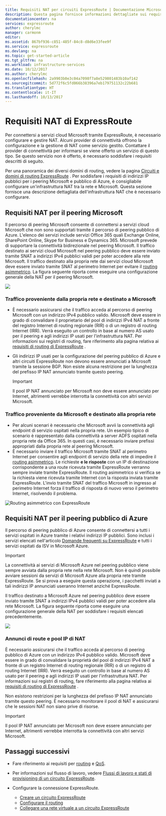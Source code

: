 ```yaml
---
title: Requisiti NAT per circuiti ExpressRoute | Documentazione Microsoft
description: Questa pagina fornisce informazioni dettagliate sui requisiti per la configurazione e la gestione di NAT per circuiti ExpressRoute.
documentationcenter: na
services: expressroute
author: cherylmc
manager: carmonm
editor: 
ms.assetid: 867bf936-c851-485f-84c8-d8d6e33fee9f
ms.service: expressroute
ms.devlang: na
ms.topic: get-started-article
ms.tgt_pltfrm: na
ms.workload: infrastructure-services
ms.date: 10/12/2017
ms.author: cherylmc
ms.openlocfilehash: 2a9903b0e3c04a7098f7a8e529801483b10af142
ms.sourcegitcommit: 5d772f6c5fd066b38396a7eb179751132c22b681
ms.translationtype: HT
ms.contentlocale: it-IT
ms.lasthandoff: 10/13/2017
---
```

# <a name="expressroute-nat-requirements"></a>Requisiti NAT di ExpressRoute
Per connettersi a servizi cloud Microsoft tramite ExpressRoute, è necessario configurare e gestire NAT. Alcuni provider di connettività offrono la configurazione e la gestione di NAT come servizio gestito. Contattare il provider di connettività per informarsi se viene offerto un servizio di questo tipo. Se questo servizio non è offerto, è necessario soddisfare i requisiti descritti di seguito. 

Per una panoramica dei diversi domini di routing, vedere la pagina [Circuiti e domini di routing ExpressRoute](expressroute-circuit-peerings.md) . Per soddisfare i requisiti di indirizzi IP pubblici per i peering Microsoft e pubblico di Azure, è consigliabile configurare un'infrastruttura NAT tra la rete e Microsoft. Questa sezione fornisce una descrizione dettagliata dell'infrastruttura NAT che è necessario configurare.

## <a name="nat-requirements-for-microsoft-peering"></a>Requisiti NAT per il peering Microsoft
Il percorso di peering Microsoft consente di connettersi a servizi cloud Microsoft che non sono supportati tramite il percorso di peering pubblico di Azure. L'elenco dei servizi include servizi Office 365 quali Exchange Online, SharePoint Online, Skype for Business e Dynamics 365. Microsoft prevede di supportare la connettività bidirezionale nel peering Microsoft. Il traffico destinato ai servizi cloud Microsoft nel peering pubblico deve essere inviato tramite SNAT a indirizzi IPv4 pubblici validi per poter accedere alla rete Microsoft. Il traffico destinato alla propria rete dai servizi cloud Microsoft deve essere inviato tramite SNAT al perimetro Internet per evitare il [routing asimmetrico](expressroute-asymmetric-routing.md). La figura seguente riporta come eseguire una configurazione generale della NAT per il peering Microsoft.

![](./media/expressroute-nat/expressroute-nat-microsoft.png) 

### <a name="traffic-originating-from-your-network-destined-to-microsoft"></a>Traffico proveniente dalla propria rete e destinato a Microsoft
* È necessario assicurarsi che il traffico acceda al percorso di peering Microsoft con un indirizzo IPv4 pubblico valido. Microsoft deve essere in grado di convalidare il proprietario del pool di indirizzi IPv4 NAT a fronte del registro Internet di routing regionale (RIR) o di un registro di routing Internet (IRR). Verrà eseguito un controllo in base al numero AS usato per il peering e agli indirizzi IP usati per l'infrastruttura NAT. Per informazioni sui registri di routing, fare riferimento alla pagina relativa ai [requisiti di routing di ExpressRoute](expressroute-routing.md) .
* Gli indirizzi IP usati per la configurazione del peering pubblico di Azure e altri circuiti ExpressRoute non devono essere annunciati a Microsoft tramite la sessione BGP. Non esiste alcuna restrizione per la lunghezza del prefisso IP NAT annunciato tramite questo peering.
  
  > [!IMPORTANT]
  > Il pool IP NAT annunciato per Microsoft non deve essere annunciato per Internet, altrimenti verrebbe interrotta la connettività con altri servizi Microsoft.
  > 
  > 

### <a name="traffic-originating-from-microsoft-destined-to-your-network"></a>Traffico proveniente da Microsoft e destinato alla propria rete
* Per alcuni scenari è necessario che Microsoft avvii la connettività agli endpoint di servizio ospitati nella propria rete. Un esempio tipico di scenario è rappresentato dalla connettività a server ADFS ospitati nella propria rete da Office 365. In questi casi, è necessario inviare prefissi appropriati dalla propria rete al peering Microsoft. 
* È necessario inviare il traffico Microsoft tramite SNAT al perimetro Internet per consentire agli endpoint di servizio della rete di impedire il [routing asimmetrico](expressroute-asymmetric-routing.md). Le richieste **e le risposte** con un IP di destinazione corrispondente a una route ricevuta tramite ExpressRoute verranno sempre inviate tramite ExpressRoute. Il routing asimmetrico si verifica se la richiesta viene ricevuta tramite Internet con la risposta inviata tramite ExpressRoute. L'invio tramite SNAT del traffico Microsoft in ingresso al perimetro Internet forza il traffico di risposta di nuovo verso il perimetro Internet, risolvendo il problema.

![Routing asimmetrico con ExpressRoute](./media/expressroute-asymmetric-routing/AsymmetricRouting2.png)

## <a name="nat-requirements-for-azure-public-peering"></a>Requisiti NAT per il peering pubblico di Azure
Il percorso di peering pubblico di Azure consente di connettersi a tutti i servizi ospitati in Azure tramite i relativi indirizzi IP pubblici. Sono inclusi i servizi elencati nell'articolo [Domande frequenti su ExpressRoute](expressroute-faqs.md) e tutti i servizi ospitati da ISV in Microsoft Azure. 

> [!IMPORTANT]
> La connettività ai servizi di Microsoft Azure nel peering pubblico viene sempre avviata dalla propria rete nella rete Microsoft. Non è quindi possibile avviare sessioni da servizi di Microsoft Azure alla propria rete tramite ExpressRoute. Se si prova a eseguire questa operazione, i pacchetti inviati a tali indirizzi IP annunciati useranno Internet anziché ExpressRoute.
> 

Il traffico destinato a Microsoft Azure nel peering pubblico deve essere inviato tramite SNAT a indirizzi IPv4 pubblici validi per poter accedere alla rete Microsoft. La figura seguente riporta come eseguire una configurazione generale della NAT per soddisfare i requisiti elencati precedentemente.

![](./media/expressroute-nat/expressroute-nat-azure-public.png) 

### <a name="nat-ip-pool-and-route-advertisements"></a>Annunci di route e pool IP di NAT
È necessario assicurarsi che il traffico acceda al percorso di peering pubblico di Azure con un indirizzo IPv4 pubblico valido. Microsoft deve essere in grado di convalidare la proprietà del pool di indirizzi IPv4 NAT a fronte di un registro Internet di routing regionale (RIR) o di un registro di routing Internet (IRR). Verrà eseguito un controllo in base al numero AS usato per il peering e agli indirizzi IP usati per l'infrastruttura NAT. Per informazioni sui registri di routing, fare riferimento alla pagina relativa ai [requisiti di routing di ExpressRoute](expressroute-routing.md) .

Non esistono restrizioni per la lunghezza del prefisso IP NAT annunciato tramite questo peering. È necessario monitorare il pool di NAT e assicurarsi che le sessioni NAT non siano prive di risorse.

> [!IMPORTANT]
> Il pool IP NAT annunciato per Microsoft non deve essere annunciato per Internet, altrimenti verrebbe interrotta la connettività con altri servizi Microsoft.
> 
> 

## <a name="next-steps"></a>Passaggi successivi
* Fare riferimento ai requisiti per [routing](expressroute-routing.md) e [QoS](expressroute-qos.md).
* Per informazioni sul flusso di lavoro, vedere [Flussi di lavoro e stati di provisioning di un circuito ExpressRoute](expressroute-workflows.md).
* Configurare la connessione ExpressRoute.
  
  * [Creare un circuito ExpressRoute](expressroute-howto-circuit-portal-resource-manager.md)
  * [Configurare il routing](expressroute-howto-routing-portal-resource-manager.md)
  * [Collegare una rete virtuale a un circuito ExpressRoute](expressroute-howto-linkvnet-portal-resource-manager.md)

